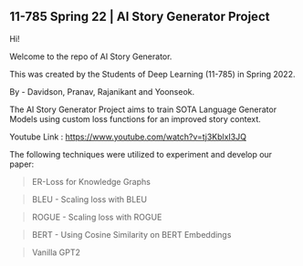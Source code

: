 ## 11-785 Spring 22 | AI Story Generator Project

Hi!

Welcome to the repo of AI Story Generator.

This was created by the Students of Deep Learning (11-785) in Spring 2022.

By - Davidson, Pranav, Rajanikant and Yoonseok.


The AI Story Generator Project aims to train SOTA Language Generator Models using custom loss functions for an improved story context.

Youtube Link : https://www.youtube.com/watch?v=tj3KblxI3JQ

The following techniques were utilized to experiment and develop our paper: 

>ER-Loss for Knowledge Graphs

>BLEU - Scaling loss with BLEU

>ROGUE - Scaling loss with ROGUE

>BERT - Using Cosine Similarity on BERT Embeddings

>Vanilla GPT2


